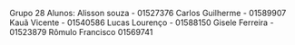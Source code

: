 Grupo 28
Alunos: 
Alisson souza - 01527376
Carlos Guilherme - 01589907
Kauã Vicente - 01540586
Lucas Lourenço - 01588150
Gisele Ferreira - 01523879
Rômulo Francisco 01569741
